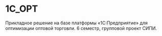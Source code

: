 # 1C_OPT
Прикладное решение на базе платформы «‎1С:Предприятие»‎ для оптимизации оптовой торговли. 6 семестр, групповой проект СИПИ.
